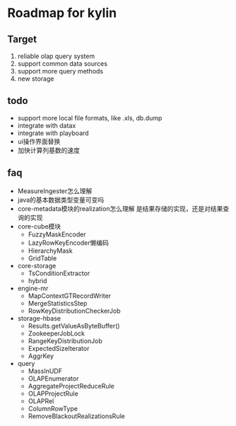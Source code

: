 # Roadmap for kylin

## Target
1. reliable olap query system 
2. support common data sources
3. support more query methods
4. new storage

## todo 
- support more local file formats, like .xls, db.dump
- integrate with datax
- integrate with playboard
- ui操作界面替换
- 加快计算列基数的速度

## faq
- MeasureIngester怎么理解
- java的基本数据类型变量可变吗
- core-metadata模块的realization怎么理解
是结果存储的实现，还是对结果查询的实现
- core-cube模块
    - FuzzyMaskEncoder
    - LazyRowKeyEncoder懒编码
    - HierarchyMask
    - GridTable
- core-storage
    - TsConditionExtractor
    - hybrid
- engine-mr
    - MapContextGTRecordWriter
    - MergeStatisticsStep
    - RowKeyDistributionCheckerJob
- storage-hbase
    - Results.getValueAsByteBuffer()
    - ZookeeperJobLock
    - RangeKeyDistributionJob
    - ExpectedSizeIterator
    - AggrKey 
- query
    - MassInUDF
    - OLAPEnumerator
    - AggregateProjectReduceRule
    - OLAPProjectRule
    - OLAPRel
    - ColumnRowType
    - RemoveBlackoutRealizationsRule
